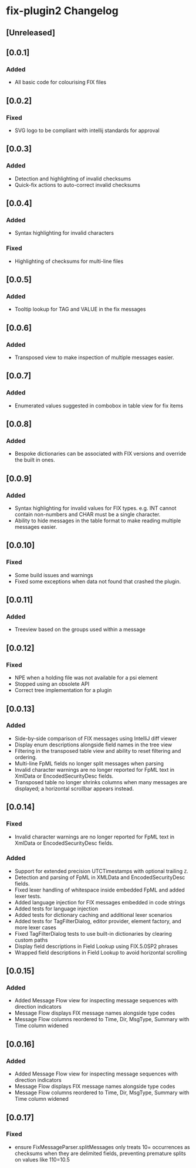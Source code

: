 <!-- Keep a Changelog guide -> https://keepachangelog.com -->

# fix-plugin2 Changelog

## [Unreleased]

## [0.0.1]

### Added

- All basic code for colourising FIX files

## [0.0.2]

### Fixed

- SVG logo to be compliant with intellij standards for approval

## [0.0.3]

### Added

- Detection and highlighting of invalid checksums
- Quick-fix actions to auto-correct invalid checksums

## [0.0.4]

### Added

- Syntax highlighting for invalid characters

### Fixed

- Highlighting of checksums for multi-line files

## [0.0.5]

### Added

- Tooltip lookup for TAG and VALUE in the fix messages

## [0.0.6]

### Added

- Transposed view to make inspection of multiple messages easier.

## [0.0.7]

### Added

- Enumerated values suggested in combobox in table view for fix items

## [0.0.8]

### Added

- Bespoke dictionaries can be associated with FIX versions and override the built in ones.

## [0.0.9]

### Added

- Syntax highlighting for invalid values for FIX types. e.g. INT cannot contain non-numbers and CHAR must be a single
  character.
- Ability to hide messages in the table format to make reading multiple messages easier.

## [0.0.10]

### Fixed

- Some build issues and warnings
- Fixed some exceptions when data not found that crashed the plugin.

## [0.0.11]

### Added

- Treeview based on the groups used within a message

## [0.0.12]

### Fixed

- NPE when a holding file was not available for a psi element
- Stopped using an obsolete API
- Correct tree implementation for a plugin

## [0.0.13]

### Added

- Side-by-side comparison of FIX messages using IntelliJ diff viewer
- Display enum descriptions alongside field names in the tree view
- Filtering in the transposed table view and ability to reset filtering and ordering.
- Multi-line FpML fields no longer split messages when parsing
- Invalid character warnings are no longer reported for FpML text in XmlData or
  EncodedSecurityDesc fields.
- Transposed table no longer shrinks columns when many messages are displayed; a horizontal scrollbar appears instead.

## [0.0.14]

### Fixed

- Invalid character warnings are no longer reported for FpML text in XmlData or
  EncodedSecurityDesc fields.

### Added

- Support for extended precision UTCTimestamps with optional trailing `Z`.
- Detection and parsing of FpML in XMLData and EncodedSecurityDesc fields.
- Fixed lexer handling of whitespace inside embedded FpML and added lexer tests.
- Added language injection for FIX messages embedded in code strings
- Added tests for language injection
- Added tests for dictionary caching and additional lexer scenarios
- Added tests for TagFilterDialog, editor provider, element factory, and more lexer cases
- Fixed TagFilterDialog tests to use built-in dictionaries by clearing custom paths
- Display field descriptions in Field Lookup using FIX.5.0SP2 phrases
- Wrapped field descriptions in Field Lookup to avoid horizontal scrolling

## [0.0.15]

### Added

- Added Message Flow view for inspecting message sequences with direction indicators
- Message Flow displays FIX message names alongside type codes
- Message Flow columns reordered to Time, Dir, MsgType, Summary with Time column widened

## [0.0.16]

### Added

- Added Message Flow view for inspecting message sequences with direction indicators
- Message Flow displays FIX message names alongside type codes
- Message Flow columns reordered to Time, Dir, MsgType, Summary with Time column widened

## [0.0.17]

### Fixed

- ensure FixMessageParser.splitMessages only treats 10= occurrences as checksums when they are delimited fields,
  preventing premature splits on values like 110=10.5